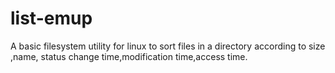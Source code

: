# list-emup
A basic filesystem utility for linux to sort files in a directory according to size ,name, status change time,modification time,access time.
